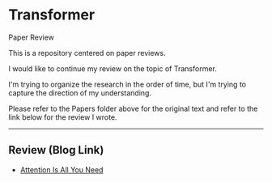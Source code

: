 # Transformer

Paper Review

This is a repository centered on paper reviews.

I would like to continue my review on the topic of Transformer.

I'm trying to organize the research in the order of time, but I'm trying to capture the direction of my understanding.

Please refer to the Papers folder above for the original text and refer to the link below for the review I wrote.

__________

## Review (Blog Link)

- [Attention Is All You Need](https://seollane22.tistory.com/20)
